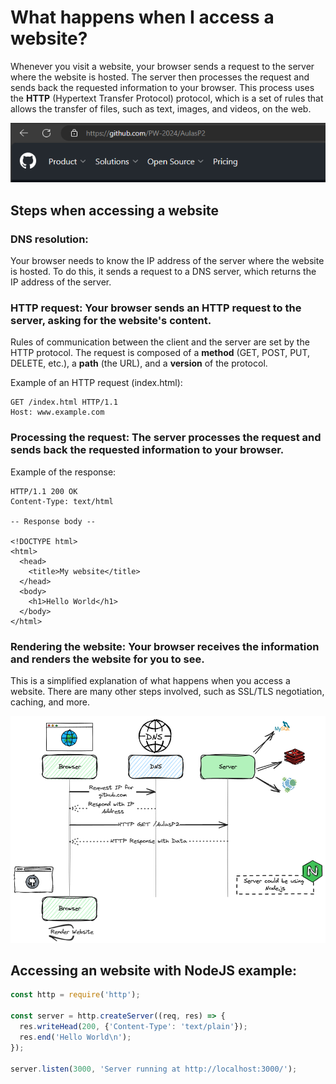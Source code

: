 # What happens when I access a website?

Whenever you visit a website, your browser sends a request to the server where the website is hosted. The server then processes the request and sends back the requested information to your browser.
This process uses the **HTTP** (Hypertext Transfer Protocol) protocol, which is a set of rules that allows the transfer of files, such as text, images, and videos, on the web.

![Accessing a website](./img/www.png)

## Steps when accessing a website

### **DNS resolution**: 

Your browser needs to know the IP address of the server where the website is hosted. To do this, it sends a request to a DNS server, which returns the IP address of the server.


### **HTTP request**: Your browser sends an HTTP request to the server, asking for the website's content.

Rules of communication between the client and the server are set by the HTTP protocol. The request is composed of a **method** (GET, POST, PUT, DELETE, etc.), a **path** (the URL), and a **version** of the protocol.

Example of an HTTP request (index.html):

```http
GET /index.html HTTP/1.1
Host: www.example.com
```

### **Processing the request**: The server processes the request and sends back the requested information to your browser.

Example of the response:

```http
HTTP/1.1 200 OK
Content-Type: text/html

-- Response body --

<!DOCTYPE html>
<html>
  <head>
    <title>My website</title>
  </head>
  <body>
    <h1>Hello World</h1>
  </body>
</html>
```


### **Rendering the website**: Your browser receives the information and renders the website for you to see.

This is a simplified explanation of what happens when you access a website. There are many other steps involved, such as SSL/TLS negotiation, caching, and more.

![Accessing a website](./img/diagram_web.png)


## Accessing an website with NodeJS example:

```javascript
const http = require('http');

const server = http.createServer((req, res) => {
  res.writeHead(200, {'Content-Type': 'text/plain'});
  res.end('Hello World\n');
});

server.listen(3000, 'Server running at http://localhost:3000/');
```

